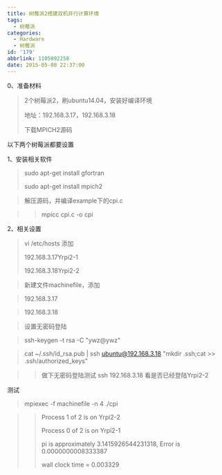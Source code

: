 ```yaml
---
title: 树莓派2搭建双机并行计算环境
tags:
  - 树莓派
categories:
  - Hardware
  - 树莓派
id: '179'
abbrlink: 1105892258
date: 2015-05-08 22:37:00
---
```


0、准备材料

> 2个树莓派2，刷ubuntu14.04，安装好编译环境
> 
> 地址：192.168.3.17，192.168.3.18
> 
> 下载MPICH2源码
> 
>   

以下两个树莓派都要设置  

1、安装相关软件

> sudo apt-get install gfortran
> 
> sudo apt-get install mpich2

> 解压源码，并编译example下的cpi.c

> > mpicc cpi.c -o cpi 
> > 
> >   

2、相关设置

> vi /etc/hosts 添加
> 
> 192.168.3.17Yrpi2-1
> 
> 192.168.3.18Yrpi2-2

> >   
> 
> 新建文件machinefile，添加

> 192.168.3.17

> 192.168.3.18

>   

> 设置无密码登陆

> ssh-keygen -t rsa -C "ywz@ywz"

> cat ~/.ssh/id\_rsa.pub | ssh ubuntu@192.168.3.18 "mkdir .ssh;cat >> .ssh/authorized\_keys"

> > 做下无密码登陆测试 ssh 192.168.3.18 看是否已经登陆Yrpi2-2

  

测试

> mpiexec -f machinefile -n 4 ./cpi

> > Process 1 of 2 is on Yrpi2-2
> > 
> > Process 0 of 2 is on Yrpi2-1
> > 
> > pi is approximately 3.1415926544231318, Error is 0.0000000008333387
> > 
> > wall clock time = 0.003329
> > 
> >   
> > 
> >   
> > 
> >